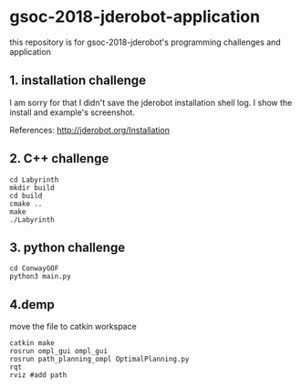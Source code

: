 # gsoc-2018-jderobot-application
this repository is for gsoc-2018-jderobot's programming challenges and application

## 1. installation challenge

I am sorry for that I didn't save the jderobot installation shell log. I show the install and example's screenshot.

References: http://jderobot.org/Installation

## 2. C++ challenge

```
cd Labyrinth
mkdir build
cd build
cmake ..
make
./Labyrinth
```

## 3. python challenge

```
cd ConwayGOF
python3 main.py
```

## 4.demp
move the file to catkin workspace
```
catkin make
rosrun ompl_gui ompl_gui
rosrun path_planning_ompl OptimalPlanning.py
rqt
rviz #add path
```